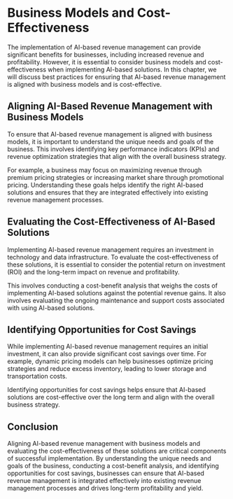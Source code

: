 Business Models and Cost-Effectiveness
================================================================================================

The implementation of AI-based revenue management can provide significant benefits for businesses, including increased revenue and profitability. However, it is essential to consider business models and cost-effectiveness when implementing AI-based solutions. In this chapter, we will discuss best practices for ensuring that AI-based revenue management is aligned with business models and is cost-effective.

Aligning AI-Based Revenue Management with Business Models
---------------------------------------------------------

To ensure that AI-based revenue management is aligned with business models, it is important to understand the unique needs and goals of the business. This involves identifying key performance indicators (KPIs) and revenue optimization strategies that align with the overall business strategy.

For example, a business may focus on maximizing revenue through premium pricing strategies or increasing market share through promotional pricing. Understanding these goals helps identify the right AI-based solutions and ensures that they are integrated effectively into existing revenue management processes.

Evaluating the Cost-Effectiveness of AI-Based Solutions
-------------------------------------------------------

Implementing AI-based revenue management requires an investment in technology and data infrastructure. To evaluate the cost-effectiveness of these solutions, it is essential to consider the potential return on investment (ROI) and the long-term impact on revenue and profitability.

This involves conducting a cost-benefit analysis that weighs the costs of implementing AI-based solutions against the potential revenue gains. It also involves evaluating the ongoing maintenance and support costs associated with using AI-based solutions.

Identifying Opportunities for Cost Savings
------------------------------------------

While implementing AI-based revenue management requires an initial investment, it can also provide significant cost savings over time. For example, dynamic pricing models can help businesses optimize pricing strategies and reduce excess inventory, leading to lower storage and transportation costs.

Identifying opportunities for cost savings helps ensure that AI-based solutions are cost-effective over the long term and align with the overall business strategy.

Conclusion
----------

Aligning AI-based revenue management with business models and evaluating the cost-effectiveness of these solutions are critical components of successful implementation. By understanding the unique needs and goals of the business, conducting a cost-benefit analysis, and identifying opportunities for cost savings, businesses can ensure that AI-based revenue management is integrated effectively into existing revenue management processes and drives long-term profitability and yield.
